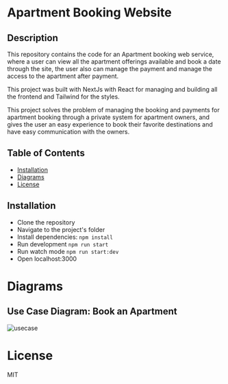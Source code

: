 # Apartment Booking Website

## Description

This repository contains the code for an Apartment booking web service, where a user can view all the apartment offerings available and book a date through the site, the user also can manage the payment and manage the access to the apartment after payment.

This project was built with NextJs with React for managing and building all the frontend and Tailwind for the styles.

This project solves the problem of managing the booking and payments for apartment booking through a private system for apartment owners, and gives the user an easy experience to book their favorite destinations and have easy communication with the owners.

## Table of Contents

- [Installation](#installation)
- [Diagrams](#diagrams)
- [License](#license)

## Installation
- Clone the repository
- Navigate to the project's folder
- Install dependencies: ```npm install```
-  Run development ```npm run start```
-  Run watch mode ```npm run start:dev```
- Open localhost:3000


# Diagrams
## Use Case Diagram: Book an Apartment

![usecase](https://github.com/biccsdev/apartmentRenting/assets/86041666/42e09cf2-098a-484e-ac28-d707ddebb307)


# License

MIT
